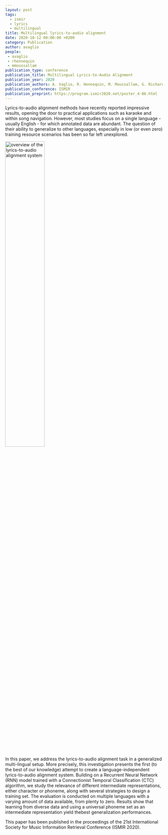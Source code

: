 ```yaml
---
layout: post
tags:
  - ismir
  - lyrics
  - multilingual
title: Multilingual lyrics-to-audio alignment
date: 2020-10-12 00:00:00 +0200
category: Publication
author: avaglio
people:
 - avaglio
 - rhennequin
 - mmoussallam
publication_type: conference
publication_title: Multilingual Lyrics-to-Audio Alignment
publication_year: 2020
publication_authors: A. Vaglio, R. Hennequin, M. Moussallam, G. Richard, F. d’Alché-Buc
publication_conference: ISMIR
publication_preprint: https://program.ismir2020.net/poster_4-06.html
---
```


Lyrics-to-audio alignment methods have recently reported impressive results, opening the door to practical applications such as karaoke and within song navigation.  However, most studies focus on a single language - usually English - for which annotated data are abundant.  The question  of  their  ability  to  generalize  to  other  languages,  especially in low (or even zero) training resource scenarios has been so far left unexplored.

<div class="publication-illustration">
    <img
        style="width: 50%;"
        src="{{ '/static/images/publis/vaglio20ismir/overview.png' | prepend: site.url }}"
        alt="overview of the lyrics-to-audio alignment system"/>
</div>

In this paper, we address the lyrics-to-audio alignment task in a generalized multi-lingual setup.  More precisely,  this investigation presents the  first  (to  the  best  of  our  knowledge)  attempt  to  create a language-independent lyrics-to-audio alignment system.  Building  on  a Recurrent  Neural  Network (RNN) model trained with a Connectionist Temporal Classification (CTC) algorithm, we study the relevance of different intermediate representations, either character or phoneme, along with several strategies to design a training set. The evaluation is conducted on multiple languages with a varying amount of data available, from plenty to zero.  Results show that learning from diverse data and using a universal phoneme set as an intermediate representation yield thebest generalization performances.

This paper has been published in the proceedings of the 21st International Society for Music Information Retrieval Conference (ISMIR 2020).